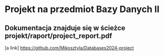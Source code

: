 # Projekt na przedmiot Bazy Danych II
## Dokumentacja znajduje się w ścieżce projekt/raport/project_report.pdf
[a link] https://github.com/Mikosztyla/Databases2024-project
